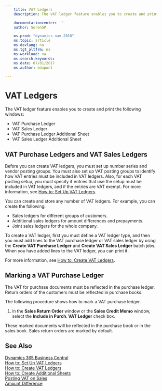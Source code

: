 ```yaml
---
    title: VAT Ledgers
    description: The VAT ledger feature enables you to create and print different reports.

    documentationcenter: ''
    author: SorenGP

    ms.prod: "dynamics-nav-2018"
    ms.topic: article
    ms.devlang: na
    ms.tgt_pltfrm: na
    ms.workload: na
    ms.search.keywords:
    ms.date: 07/01/2017
    ms.author: edupont

---
```

# VAT Ledgers
The VAT ledger feature enables you to create and print the following windows:  

- VAT Purchase Ledger  
- VAT Sales Ledger  
- VAT Purchase Ledger Additional Sheet  
- VAT Sales Ledger Additional Sheet  

## VAT Purchase Ledgers and VAT Sales Ledgers  
Before you can create VAT ledgers, you must set up number series and vendor posting groups. You must also set up VAT posting groups to identify how VAT entries must be included in VAT ledgers. Also, for each VAT posting setup, you must specify if entries that use the setup must be included in VAT ledgers, and if the entries are VAT exempt. For more information, see [How to: Set Up VAT Ledgers](how-to-set-up-vat-ledgers.md).  

You can create and store any number of VAT ledgers. For example, you can create the following:  

- Sales ledgers for different groups of customers.  
- Additional sales ledgers for amount differences and prepayments.  
- Joint sales ledgers for the whole company.  

To create a VAT ledger, first you must define a VAT ledger type, and then you must add lines to the VAT purchase ledger or VAT sales ledger by using the **Create VAT Purchase Ledger** and **Create VAT Sales Ledger** batch jobs. When you have added lines to the VAT ledger, you can print it.  

For more information, see [How to: Create VAT Ledgers](how-to-create-vat-ledgers.md).  

## Marking a VAT Purchase Ledger  
The VAT for purchase documents must be reflected in the purchase ledger. Return orders of the customers must be reflected in purchase books.  

The following procedure shows how to mark a VAT purchase ledger.  

1.  In the **Sales Return Order** window or the **Sales Credit Memo** window, select the **Include in Purch. VAT Ledger** check box.  

These marked documents will be reflected in the purchase book or in the sales book. Sales return orders are marked by default.  

## See Also
[Dynamics 365 Business Central](/dynamics365/business-central/)  
[How to: Set Up VAT Ledgers](how-to-set-up-vat-ledgers.md)   
 [How to: Create VAT Ledgers](how-to-create-vat-ledgers.md)   
 [How to: Create Additional Sheets](how-to-create-additional-sheets.md)   
 [Posting VAT on Sales](posting-vat-on-sales.md)   
 [Amount Difference](assetId:///ecc3830d-d498-44a3-bdb6-79e094d620e9)
